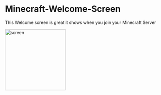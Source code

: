 # Minecraft-Welcome-Screen
This Welcome screen is great it shows when you join your Minecraft Server

<img src="https://vimeo.com/459672242" alt="screen" width="200"/>
